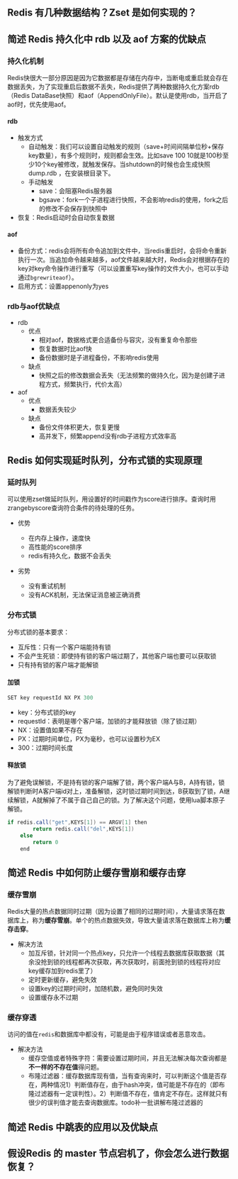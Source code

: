 ## Redis 有几种数据结构？Zset 是如何实现的？
## 简述 Redis 持久化中 rdb 以及 aof 方案的优缺点
### 持久化机制
Redis快很大一部分原因是因为它数据都是存储在内存中，当断电或重启就会存在数据丢失，为了实现重启后数据不丢失，Redis提供了两种数据持久化方案rdb（Redis DataBase快照）和aof（AppendOnlyFile）。默认是使用rdb，当开启了aof时，优先使用aof。
#### rdb
- 触发方式
  - 自动触发：我们可以设置自动触发的规则（save+时间间隔单位秒+保存key数量），有多个规则时，规则都会生效。比如save 100 10就是100秒至少10个key被修改，就触发保存。当shutdown的时候也会生成快照dump.rdb ，在安装根目录下。
  - 手动触发
    - save：会阻塞Redis服务器
    - bgsave：fork一个子进程进行快照，不会影响redis的使用，fork之后的修改不会保存到快照中
- 恢复：Redis启动时会自动恢复数据

#### aof
- 备份方式：redis会将所有命令追加到文件中，当redis重启时，会将命令重新执行一次。当追加命令越来越多，aof文件越来越大时，Redis会对根据存在的key对key命令操作进行重写（可以设置重写key操作的文件大小，也可以手动通过`bgrewriteaof`）。
- 启用方式：设置appenonly为yes

### rdb与aof优缺点
- rdb
  - 优点
    - 相对aof，数据格式更合适备份与容灾，没有重复命令那些
    - 恢复数据时比aof快
    - 备份数据时是子进程备份，不影响redis使用
  - 缺点
    - 快照之后的修改数据会丢失（无法频繁的做持久化，因为是创建子进程方式，频繁执行，代价太高）
- aof
  - 优点
    - 数据丢失较少
  - 缺点
    - 备份文件体积更大，恢复更慢
    - 高并发下，频繁append没有rdb子进程方式效率高
## Redis 如何实现延时队列，分布式锁的实现原理
### 延时队列
可以使用zset做延时队列，用设置好的时间戳作为score进行排序。查询时用zrangebyscore查询符合条件的待处理的任务。
- 优势
  - 在内存上操作，速度快
  - 高性能的score排序
  - redis有持久化，数据不会丢失

- 劣势
  - 没有重试机制
  - 没有ACK机制，无法保证消息被正确消费
### 分布式锁
分布式锁的基本要求：
- 互斥性：只有一个客户端能持有锁
- 不会产生死锁：即使持有锁的客户端过期了，其他客户端也要可以获取锁
- 只有持有锁的客户端才能解锁

#### 加锁
```java
SET key requestId NX PX 300
```
- key：分布式锁的key
- requestId：表明是哪个客户端，加锁的才能释放锁（除了锁过期）
- NX：设置值如果不存在
- PX：过期时间单位，PX为毫秒，也可以设置秒为EX
- 300：过期时间长度
#### 释放锁
为了避免误解锁，不是持有锁的客户端解了锁，两个客户端A与B，A持有锁，锁解锁判断时A客户端id对上，准备解锁，这时锁过期时间到达，B获取到了锁，A继续解锁，A就解掉了不属于自己自己的锁。为了解决这个问题，使用lua脚本原子解锁。
```java
if redis.call("get",KEYS[1]) == ARGV[1] then
        return redis.call("del",KEYS[1])
    else
        return 0
    end
```
## 简述 Redis 中如何防止缓存雪崩和缓存击穿
### 缓存雪崩
Redis大量的热点数据同时过期（因为设置了相同的过期时间），大量请求落在数据库上，称为**缓存雪崩**。单个的热点数据失效，导致大量请求落在数据库上称为**缓存击穿**。
- 解决方法
  - 加互斥锁，针对同一个热点key，只允许一个线程去数据库获取数据（其余没抢到锁的线程都再次获取，再次获取时，前面抢到锁的线程将对应key缓存加到redis里了）
  - 定时更新缓存，避免失效
  - 设置key的过期时间时，加随机数，避免同时失效
  - 设置缓存永不过期
### 缓存穿透
访问的值在`redis`和数据库中都没有，可能是由于程序错误或者恶意攻击。
- 解决方法
  - 缓存空值或者特殊字符：需要设置过期时间，并且无法解决每次查询都是**不一样的不存在值**得问题。
  - 布隆过滤器：缓存数据库现有值，当有查询来时，可以判断这个值是否存在，两种情况1）判断值存在，由于hash冲突，值可能是不存在的（即布隆过滤器有一定误判性）。2）判断值不存在，值肯定不存在。这样就只有很少的误判值才能去查询数据库。todo补一批讲解布隆过滤器的



## 简述 Redis 中跳表的应用以及优缺点
## 假设Redis 的 master 节点宕机了，你会怎么进行数据恢复？

